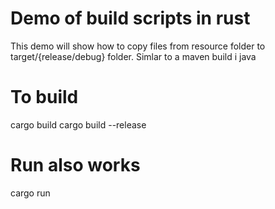 # Demo of build scripts in rust
This demo will show how to copy files from resource folder to target/{release/debug} folder. Simlar to a maven build i java

# To build
cargo build
cargo build --release

# Run also works
cargo run